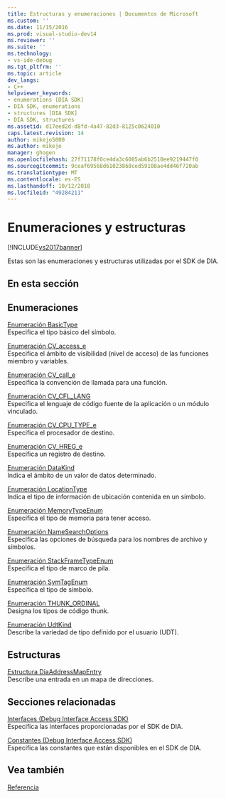 ```yaml
---
title: Estructuras y enumeraciones | Documentos de Microsoft
ms.custom: ''
ms.date: 11/15/2016
ms.prod: visual-studio-dev14
ms.reviewer: ''
ms.suite: ''
ms.technology:
- vs-ide-debug
ms.tgt_pltfrm: ''
ms.topic: article
dev_langs:
- C++
helpviewer_keywords:
- enumerations [DIA SDK]
- DIA SDK, enumerations
- structures [DIA SDK]
- DIA SDK, structures
ms.assetid: d17eed2d-d8fd-4a47-82d3-8125c0624010
caps.latest.revision: 14
author: mikejo5000
ms.author: mikejo
manager: ghogen
ms.openlocfilehash: 27f71178f0ce4da3c6085ab6b2510ee9219447f0
ms.sourcegitcommit: 9ceaf69568d61023868ced59108ae4dd46f720ab
ms.translationtype: MT
ms.contentlocale: es-ES
ms.lasthandoff: 10/12/2018
ms.locfileid: "49284211"
---
```

# <a name="enumerations-and-structures"></a>Enumeraciones y estructuras
[!INCLUDE[vs2017banner](../../includes/vs2017banner.md)]

Estas son las enumeraciones y estructuras utilizadas por el SDK de DIA.  
  
## <a name="in-this-section"></a>En esta sección  
  
## <a name="enumerations"></a>Enumeraciones  
 [Enumeración BasicType](../../debugger/debug-interface-access/basictype.md)  
 Especifica el tipo básico del símbolo.  
  
 [Enumeración CV_access_e](../../debugger/debug-interface-access/cv-access-e.md)  
 Especifica el ámbito de visibilidad (nivel de acceso) de las funciones miembro y variables.  
  
 [Enumeración CV_call_e](../../debugger/debug-interface-access/cv-call-e.md)  
 Especifica la convención de llamada para una función.  
  
 [Enumeración CV_CFL_LANG](../../debugger/debug-interface-access/cv-cfl-lang.md)  
 Especifica el lenguaje de código fuente de la aplicación o un módulo vinculado.  
  
 [Enumeración CV_CPU_TYPE_e](../../debugger/debug-interface-access/cv-cpu-type-e.md)  
 Especifica el procesador de destino.  
  
 [Enumeración CV_HREG_e](../../debugger/debug-interface-access/cv-hreg-e.md)  
 Especifica un registro de destino.  
  
 [Enumeración DataKind](../../debugger/debug-interface-access/datakind.md)  
 Indica el ámbito de un valor de datos determinado.  
  
 [Enumeración LocationType](../../debugger/debug-interface-access/locationtype.md)  
 Indica el tipo de información de ubicación contenida en un símbolo.  
  
 [Enumeración MemoryTypeEnum](../../debugger/debug-interface-access/memorytypeenum.md)  
 Especifica el tipo de memoria para tener acceso.  
  
 [Enumeración NameSearchOptions](../../debugger/debug-interface-access/namesearchoptions.md)  
 Especifica las opciones de búsqueda para los nombres de archivo y símbolos.  
  
 [Enumeración StackFrameTypeEnum](../../debugger/debug-interface-access/stackframetypeenum.md)  
 Especifica el tipo de marco de pila.  
  
 [Enumeración SymTagEnum](../../debugger/debug-interface-access/symtagenum.md)  
 Especifica el tipo de símbolo.  
  
 [Enumeración THUNK_ORDINAL](../../debugger/debug-interface-access/thunk-ordinal.md)  
 Designa los tipos de código thunk.  
  
 [Enumeración UdtKind](../../debugger/debug-interface-access/udtkind.md)  
 Describe la variedad de tipo definido por el usuario (UDT).  
  
## <a name="structures"></a>Estructuras  
 [Estructura DiaAddressMapEntry](../../debugger/debug-interface-access/diaaddressmapentry.md)  
 Describe una entrada en un mapa de direcciones.  
  
## <a name="related-sections"></a>Secciones relacionadas  
 [Interfaces (Debug Interface Access SDK)](../../debugger/debug-interface-access/interfaces-debug-interface-access-sdk.md)  
 Especifica las interfaces proporcionadas por el SDK de DIA.  
  
 [Constantes (Debug Interface Access SDK)](../../debugger/debug-interface-access/constants-debug-interface-access-sdk.md)  
 Especifica las constantes que están disponibles en el SDK de DIA.  
  
## <a name="see-also"></a>Vea también  
 [Referencia](../../debugger/debug-interface-access/debug-interface-access-sdk-reference.md)



